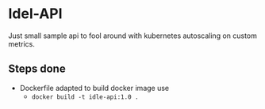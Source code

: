 # Idel-API 

Just small sample api to fool around with kubernetes autoscaling on custom metrics.

## Steps done

- Dockerfile adapted to build docker image use 
  - `docker build -t idle-api:1.0 .`
